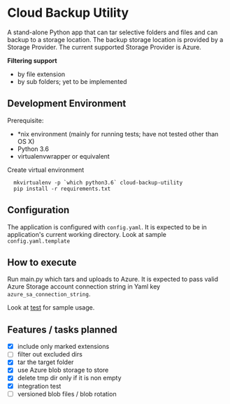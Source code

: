 # Cloud Backup Utility

A stand-alone Python app that can tar selective folders and files and can backup to a storage location. The backup storage location is provided by a Storage Provider. The current supported Storage Provider is Azure. 

**Filtering support**

-   by file extension
-   by sub folders; yet to be implemented


## Development Environment

Prerequisite:

-   *nix environment (mainly for running tests; have not tested other than OS X)
-   Python 3.6
-   virtualenvwrapper or equivalent


Create virtual environment

      mkvirtualenv -p `which python3.6` cloud-backup-utility
      pip install -r requirements.txt


## Configuration

The application is configured with `config.yaml`. It is expected to be in application's current working directory. Look at sample `config.yaml.template`


## How to execute

Run main.py which tars and uploads to Azure. It is expected to pass valid Azure Storage account connection string in Yaml key `azure_sa_connection_string`.

Look at [test](test/test_backup.py) for sample usage.


## Features / tasks planned


-   [x] include only marked extensions
-   [ ] filter out excluded dirs
-   [x] tar the target folder
-   [x] use Azure blob storage to store
-   [x] delete tmp dir only if it is non empty
-   [x] integration test
-   [ ] versioned blob files / blob rotation